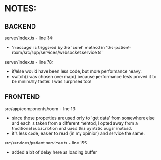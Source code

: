# NOTES:

## BACKEND
server/index.ts - line 34:
- 'message' is triggered by the 'send' method in 'the-patient-room/src/app/services/websocket.service.ts'

server/index.ts - line 78:
- if/else would have been less code, but more performance heavy.
- switch() was chosen over map() because performance tests proved it to be minimally faster. I was surprised too!

## FRONTEND
src/app/components/room - line 13:
- since those properties are used only to 'get data' from somewhere else and each is taken from a different mehtod, I opted away from a traditional subscription and used this syntatic sugar instead.
- it's less code, easier to read (in my opinion) and service the same.

src/services/patient.services.ts - line 155
- added a bit of delay here as loading buffer